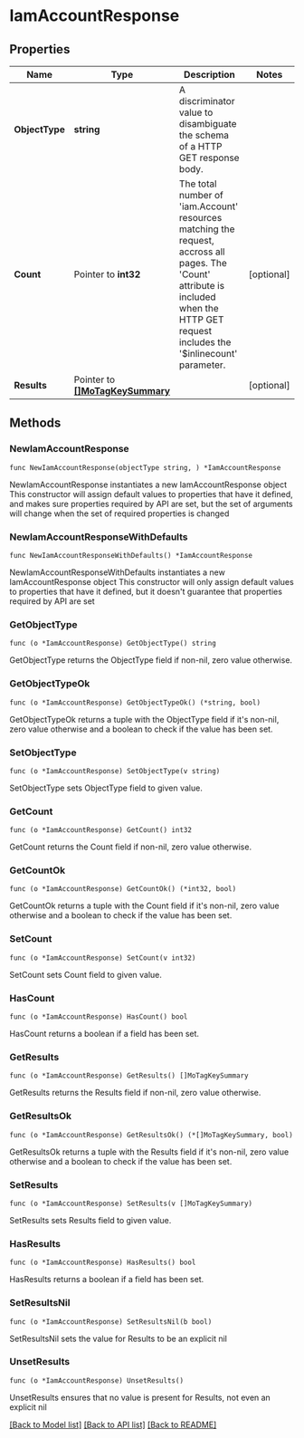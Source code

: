 # IamAccountResponse

## Properties

Name | Type | Description | Notes
------------ | ------------- | ------------- | -------------
**ObjectType** | **string** | A discriminator value to disambiguate the schema of a HTTP GET response body. | 
**Count** | Pointer to **int32** | The total number of &#39;iam.Account&#39; resources matching the request, accross all pages. The &#39;Count&#39; attribute is included when the HTTP GET request includes the &#39;$inlinecount&#39; parameter. | [optional] 
**Results** | Pointer to [**[]MoTagKeySummary**](mo.TagKeySummary.md) |  | [optional] 

## Methods

### NewIamAccountResponse

`func NewIamAccountResponse(objectType string, ) *IamAccountResponse`

NewIamAccountResponse instantiates a new IamAccountResponse object
This constructor will assign default values to properties that have it defined,
and makes sure properties required by API are set, but the set of arguments
will change when the set of required properties is changed

### NewIamAccountResponseWithDefaults

`func NewIamAccountResponseWithDefaults() *IamAccountResponse`

NewIamAccountResponseWithDefaults instantiates a new IamAccountResponse object
This constructor will only assign default values to properties that have it defined,
but it doesn't guarantee that properties required by API are set

### GetObjectType

`func (o *IamAccountResponse) GetObjectType() string`

GetObjectType returns the ObjectType field if non-nil, zero value otherwise.

### GetObjectTypeOk

`func (o *IamAccountResponse) GetObjectTypeOk() (*string, bool)`

GetObjectTypeOk returns a tuple with the ObjectType field if it's non-nil, zero value otherwise
and a boolean to check if the value has been set.

### SetObjectType

`func (o *IamAccountResponse) SetObjectType(v string)`

SetObjectType sets ObjectType field to given value.


### GetCount

`func (o *IamAccountResponse) GetCount() int32`

GetCount returns the Count field if non-nil, zero value otherwise.

### GetCountOk

`func (o *IamAccountResponse) GetCountOk() (*int32, bool)`

GetCountOk returns a tuple with the Count field if it's non-nil, zero value otherwise
and a boolean to check if the value has been set.

### SetCount

`func (o *IamAccountResponse) SetCount(v int32)`

SetCount sets Count field to given value.

### HasCount

`func (o *IamAccountResponse) HasCount() bool`

HasCount returns a boolean if a field has been set.

### GetResults

`func (o *IamAccountResponse) GetResults() []MoTagKeySummary`

GetResults returns the Results field if non-nil, zero value otherwise.

### GetResultsOk

`func (o *IamAccountResponse) GetResultsOk() (*[]MoTagKeySummary, bool)`

GetResultsOk returns a tuple with the Results field if it's non-nil, zero value otherwise
and a boolean to check if the value has been set.

### SetResults

`func (o *IamAccountResponse) SetResults(v []MoTagKeySummary)`

SetResults sets Results field to given value.

### HasResults

`func (o *IamAccountResponse) HasResults() bool`

HasResults returns a boolean if a field has been set.

### SetResultsNil

`func (o *IamAccountResponse) SetResultsNil(b bool)`

 SetResultsNil sets the value for Results to be an explicit nil

### UnsetResults
`func (o *IamAccountResponse) UnsetResults()`

UnsetResults ensures that no value is present for Results, not even an explicit nil

[[Back to Model list]](../README.md#documentation-for-models) [[Back to API list]](../README.md#documentation-for-api-endpoints) [[Back to README]](../README.md)


